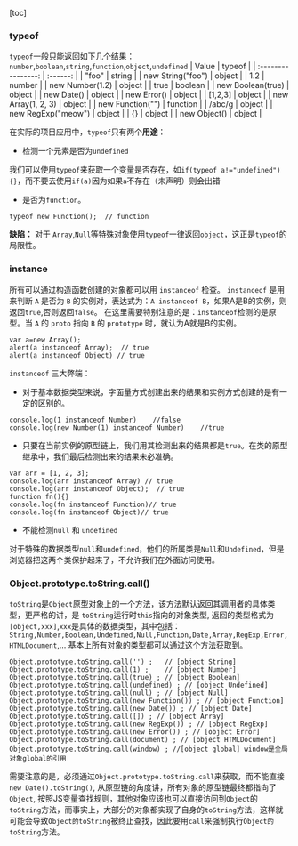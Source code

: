 [toc]
### typeof
`typeof`一般只能返回如下几个结果：`number`,`boolean`,`string`,`function`,`object`,`undefined`
|       Value        |  typeof  |
| :----------------: | :------: |
|       "foo"        |  string  |
| new String("foo")  |  object  |
|        1.2         |  number  |
|  new Number(1.2)   |  object  |
|        true        | boolean  |
| new Boolean(true)  |  object  |
|     new Date()     |  object  |
|    new Error()     |  object  |
|      [1,2,3]       |  object  |
| new Array(1, 2, 3) |  object  |
|  new Function("")  | function |
|       /abc/g       |  object  |
| new RegExp("meow") |  object  |
|         {}         |  object  |
|    new Object()    |  object  |

在实际的项目应用中，`typeof`只有两个**用途**：
- 检测一个元素是否为`undefined`

我们可以使用`typeof`来获取一个变量是否存在，如`if(typeof a!="undefined"){}`，而不要去使用`if(a)`因为如果`a`不存在（未声明）则会出错

- 是否为`function`。
```
typeof new Function();  // function
```
**缺陷：** 对于 `Array`,`Null`等特殊对象使用`typeof`一律返回`object`，这正是`typeof`的局限性。
### instance
所有可以通过构造函数创建的对象都可以用 `instanceof` 检查。
`instanceof` 是用来判断 `A` 是否为 `B` 的实例对，表达式为：`A instanceof B`，如果A是B的实例，则返回`true`,否则返回`false`。 在这里需要特别注意的是：`instanceof`检测的是原型。当 `A` 的 `proto` 指向 `B` 的 `prototype` 时，就认为A就是B的实例。

```
var a=new Array();
alert(a instanceof Array);  // true
alert(a instanceof Object) // true
```
`instanceof` 三大弊端：
- 对于基本数据类型来说，字面量方式创建出来的结果和实例方式创建的是有一定的区别的。
```
console.log(1 instanceof Number)    //false
console.log(new Number(1) instanceof Number)    //true
```
- 只要在当前实例的原型链上，我们用其检测出来的结果都是`true`。在类的原型继承中，我们最后检测出来的结果未必准确。
```
var arr = [1, 2, 3];
console.log(arr instanceof Array) // true
console.log(arr instanceof Object);  // true
function fn(){}
console.log(fn instanceof Function)// true
console.log(fn instanceof Object)// true
```
- 不能检测`null` 和 `undefined`

对于特殊的数据类型`null`和`undefined`，他们的所属类是`Null`和`Undefined`，但是浏览器把这两个类保护起来了，不允许我们在外面访问使用。

### Object.prototype.toString.call()
`toString`是`Object`原型对象上的一个方法，该方法默认返回其调用者的具体类型，更严格的讲，是 `toString`运行时`this`指向的对象类型, 返回的类型格式为`[object,xxx]`,`xxx`是具体的数据类型，其中包括：`String,Number,Boolean,Undefined,Null,Function,Date,Array,RegExp,Error,HTMLDocument`,... 基本上所有对象的类型都可以通过这个方法获取到。
```
Object.prototype.toString.call('') ;   // [object String]
Object.prototype.toString.call(1) ;    // [object Number]
Object.prototype.toString.call(true) ; // [object Boolean]
Object.prototype.toString.call(undefined) ; // [object Undefined]
Object.prototype.toString.call(null) ; // [object Null]
Object.prototype.toString.call(new Function()) ; // [object Function]
Object.prototype.toString.call(new Date()) ; // [object Date]
Object.prototype.toString.call([]) ; // [object Array]
Object.prototype.toString.call(new RegExp()) ; // [object RegExp]
Object.prototype.toString.call(new Error()) ; // [object Error]
Object.prototype.toString.call(document) ; // [object HTMLDocument]
Object.prototype.toString.call(window) ; //[object global] window是全局对象global的引用
```
需要注意的是，必须通过`Object.prototype.toString.call`来获取，而不能直接 `new Date().toString()`, 从原型链的角度讲，所有对象的原型链最终都指向了`Object`, 按照JS变量查找规则，其他对象应该也可以直接访问到`Object`的`toString`方法，而事实上，大部分的对象都实现了自身的`toString`方法，这样就可能会导致`Object的toString`被终止查找，因此要用`call`来强制执行`Object的toString`方法。